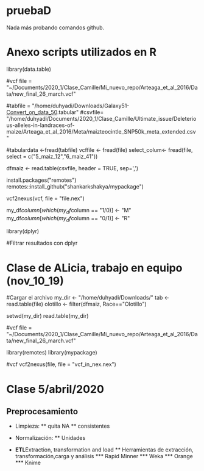 # pruebaD

Nada más probando comandos github.

# Anexo scripts utilizados en R 

library(data.table)

#vcf
file = "~/Documents/2020_1/Clase_Camille/Mi_nuevo_repo/Arteaga_et_al_2016/Data/new_final_26_march.vcf"

#tabfile = "/home/duhyadi/Downloads/Galaxy51-[Convert_on_data_50](original).tabular"
#csvfile= "/home/duhyadi/Documents/2020_1/Clase_Camille/Ultimate_issue/Deleterious-alleles-in-landraces-of-maize/Arteaga_et_al_2016/Meta/maizteocintle_SNP50k_meta_extended.csv"

#tabulardata <-fread(tabfile)
vcffile <- fread(file)
select_colum<- fread(file, select = c("5_maiz_12","6_maiz_41"))

dfmaiz <- read.table(csvfile, header = TRUE, sep=',')





install.packages("remotes")
remotes::install_github("shankarkshakya/mypackage")



vcf2nexus(vcf, file = "file.nex")






my_df$column[which(my_df$column == "1/0)] <- "M"
my_df$column[which(my_df$column == "0/1)] <- "R"


library(dplyr)

#Filtrar resultados con dplyr


# Clase de ALicia, trabajo en equipo (nov_10_19)

#Cargar el archivo 
my_dir <- "/home/duhyadi/Downloads/"
tab <-read.table(file)
olotillo <- filter(dfmaiz, Race=="Olotillo")

setwd(my_dir)
read.table(my_dir)



#vcf
file = "~/Documents/2020_1/Clase_Camille/Mi_nuevo_repo/Arteaga_et_al_2016/Data/new_final_26_march.vcf"


library(remotes)
library(mypackage)


#vcf
vcf2nexus(file, file = "vcf_in_nex.nex")


# Clase 5/abril/2020

## Preprocesamiento 

* Limpieza: 
** quita NA
** consistentes 

* Normalización: 
** Unidades 

* **ETL**Extraction, transformation and load
** Herramientas de extracción, transformación,carga y análisis 
*** Rapid Minner 
*** Weka
*** Orange
*** Knime 












